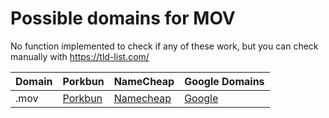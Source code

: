 # Possible domains for MOV

No function implemented to check if any of these work, but you can check manually with https://tld-list.com/

| Domain | Porkbun | NameCheap | Google Domains |
|---|---|---|---|
| .mov | [Porkbun](https://porkbun.com/checkout/search?prb=e814663da1&tlds=&idnLanguage=&search=search&q=.mov) | [Namecheap](https://www.namecheap.com/domains/registration/results/?domain=.mov) | [Google](https://domains.google.com/registrar/search?searchTerm=.mov) |
